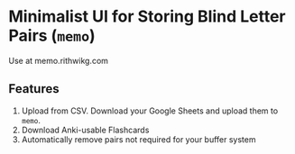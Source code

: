 
# Minimalist UI for Storing Blind Letter Pairs (`memo`)

Use at memo.rithwikg.com

## Features

1. Upload from CSV. Download your Google Sheets and upload them to `memo`.
2. Download Anki-usable Flashcards
3. Automatically remove pairs not required for your buffer system